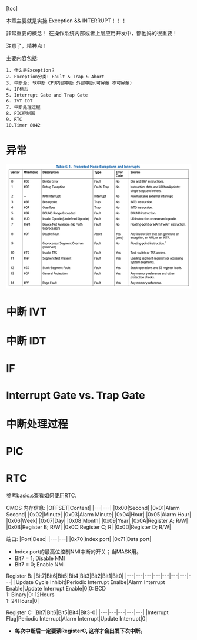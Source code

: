 [toc]

本章主要就是实操 Exception && INTERRUPT！！！

非常重要的概念！ 在操作系统内部或者上层应用开发中，都他妈的很重要！

注意了，精神点！

主要内容包括:

    1. 什么是Exception？
    2. Exception分类: Fault & Trap & Abort
    3. 中断源: 软中断 CPU内部中断 外部中断(可屏蔽 不可屏蔽)
    4. IF标志
    5. Interrupt Gate and Trap Gate
    6. IVT IDT
    7. 中断处理过程
    8. PIC控制器
    9. RTC
    10.Timer 8042


# 异常
![exceptions](exceptions.png)



# 中断 IVT


# 中断 IDT


# IF


# Interrupt Gate vs. Trap Gate



# 中断处理过程

# PIC


# RTC
参考basic.s查看如何使用RTC.

CMOS 内存信息:
|OFFSET|Content|
|---|---|
|0x00|Second|
|0x01|Alarm Second|
|0x02|Minute|
|0x03|Alarm Minute|
|0x04|Hour|
|0x05|Alarm Hour|
|0x06|Week|
|0x07|Day|
|0x08|Month|
|0x09|Year|
|0x0A|Register A; R/W|
|0x0B|Register B; R/W|
|0x0C|Register C; R|
|0x0D|Register D; R/W|

端口:
|Port|Desc|
|---|---|
|0x70|Index port|
|0x71|Data port|
- Index port的最高位控制NMI中断的开关；当MASK用。
- Bit7 = 1; Disable NMI
- Bit7 = 0; Enable NMI

Register B:
|Bit7|Bit6|Bit5|Bit4|Bit3|Bit2|Bit1|Bit0|
|---|---|---|---|---|---|---|---|
|Update Cycle Inhibit|Periodic Interrupt Enalbe|Alarm Interrupt Enable|Update Interrupt Enable|0|0: BCD<br>1: Binary|0: 12Hours<br>1: 24Hours|0|

Register C:
|Bit7|Bit6|Bit5|Bit4|Bit3-0|
|---|---|---|---|---|
|Interrupt Flag|Periodic Interrupt|Alarm Interrupt|Update Interrupt|0|
- **每次中断后一定要读RegisterC, 这样才会出发下次中断。**

